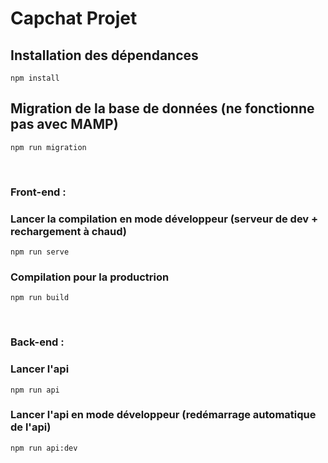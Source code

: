 
Capchat Projet
=============
## Installation des dépendances
```
npm install
```
## Migration de la base de données (ne fonctionne pas avec MAMP)
```
npm run migration
```
<br>

### **Front-end :** 

### Lancer la compilation en mode développeur (serveur de dev + rechargement à chaud)
```
npm run serve
```

### Compilation pour la productrion
```
npm run build
```
<br>

 ### **Back-end :** 

### Lancer l'api
```
npm run api
```
### Lancer l'api en mode développeur (redémarrage automatique de l'api)
```
npm run api:dev
```